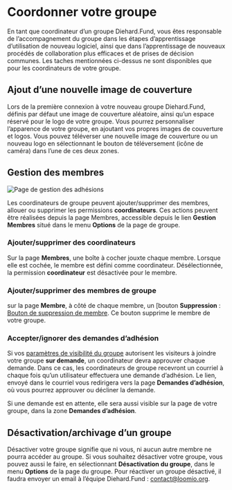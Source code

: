 # Coordonner votre groupe

En tant que coordinateur d‎’un groupe Diehard.Fund, vous êtes responsable de l‎’accompagnement du groupe dans les étapes d‎’apprentissage d‎’utilisation de nouveau logiciel, ainsi que dans l‎’apprentissage de nouveaux procédés de collaboration plus efficaces et de prises de décision communes. Les taches mentionnées ci-dessus ne sont disponibles que pour les coordinateurs de votre groupe.

## Ajout d‎’une nouvelle image de couverture

Lors de la première connexion à votre nouveau groupe Diehard.Fund, définis par défaut une image de couverture aléatoire, ainsi qu‎’un espace réservé pour le logo de votre groupe. Vous pourrez personnaliser l‎’apparence de votre groupe, en ajoutant vos propres images de couverture et logos. Vous pouvez téléverser une nouvelle image de couverture ou un nouveau logo en sélectionnant le bouton de téléversement (icône de caméra) dans l‎’une de ces deux zones.

## Gestion des membres

<img class="screenshot" alt="Page de gestion des adhésions" src="members_page.png" />

Les coordinateurs de groupe peuvent ajouter/supprimer des membres, allouer ou supprimer les permissions **coordinateurs**. Ces actions peuvent être réalisées depuis la page Membres, accessible depuis le lien **Gestion Membres** situé dans le menu **Options** de la page de groupe.

### Ajouter/supprimer des coordinateurs

Sur la page **Membres**, une boîte à cocher jouxte chaque membre. Lorsque elle est cochée, le membre est défini comme coordinateur. Désélectionnée, la permission **coordinateur** est désactivée pour le membre.

### Ajouter/supprimer des membres de groupe

sur la page **Membre**, à côté de chaque membre, un [bouton **Suppression**&nbsp;: [Bouton de suppression de membre](images/remove_button.png). Ce bouton supprime le membre de votre groupe.

### Accepter/ignorer des demandes d‎’adhésion

Si vos [paramètres de visibilité du groupe](group_settings.html#group-privacy) autorisent les visiteurs à joindre votre groupe **sur demande**, un coordinateur devra approuver chaque demande. Dans ce cas, les coordinateurs de groupe recevront un courriel à chaque fois qu‎’un utilisateur effectuera une demande d‎’adhésion. Le lien, envoyé dans le courriel vous redirigera vers la page **Demandes d‎’adhésion**, où vous pourrez approuver ou décliner la demande.

Si une demande est en attente, elle sera aussi visible sur la page de votre groupe, dans la zone **Demandes d‎’adhésion**.

## Désactivation/archivage d‎’un groupe

Désactiver votre groupe signifie que ni vous, ni aucun autre membre ne pourra accéder au groupe. Si vous souhaitez désactiver votre groupe, vous pouvez aussi le faire, en sélectionnant **Désactivation du groupe**, dans le menu **Options** de la page du groupe. Pour réactiver un groupe désactivé, il faudra envoyer un email à l‎’équipe Diehard.Fund&nbsp;: [contact@loomio.org](mailto:contact@loomio.org).
